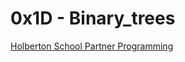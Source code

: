 # 0x1D - Binary_trees

[Holberton School Partner Programming](https://github.com/Jilroge7/binary_trees.git)
